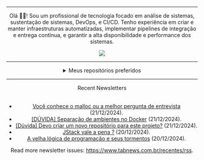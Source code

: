 <div align="center">
<hr>
<p>Olá 👋🏾! Sou um profissional de tecnologia focado em análise de sistemas, sustentação de sistemas, DevOps, e CI/CD. Tenho experiência em criar e manter infraestruturas automatizadas, implementar pipelines de integração e entrega contínua, e garantir a alta disponibilidade e performance dos sistemas.</p>
  <img src="https://media.giphy.com/media/yAGIvCiwPJn5C/giphy.gif">
<hr>
  <details>
  <summary>Meus repositórios preferidos</summary>
  <br />
  Alguns dos meus melhores repositórios:
  <br />
<br />
  <ul><li><a href=https://github.com/KubeNerd/aluratube target="_blank" rel="noopener noreferrer">KubeNerd/aluratube</a> (<b>0</b> ✨ and <b>0</b> 🍴): Aluratube - Desenvolvido durante a imersão React da Alura no final de 2022</li><li><a href=https://github.com/KubeNerd/nlw-ia target="_blank" rel="noopener noreferrer">KubeNerd/nlw-ia</a> (<b>0</b> ✨ and <b>0</b> 🍴): Projeto desenvolvido durante a NLW IA - Usando a API da OPENAI</li><li><a href=https://github.com/KubeNerd/nlw-journey-ia target="_blank" rel="noopener noreferrer">KubeNerd/nlw-journey-ia</a> (<b>0</b> ✨ and <b>0</b> 🍴): NLW IA - Agent de viagens usando python + langchain + GPT</li>
<li>More coming soon :).</li>
</ul>
  </details>
  <hr/>
    <summary>Recent Newsletters</summary>
  <br />
  <ul>
    <li><a href=https://www.tabnews.com.br/clacerda/voce-conhece-o-malloc-ou-a-melhor-pergunta-de-entrevista target="_blank" rel="noopener noreferrer">Você conhece o malloc ou a melhor pergunta de entrevista</a> (21/12/2024).</li><li><a href=https://www.tabnews.com.br/guilhermesp/separacao-de-ambientes-no-docker target="_blank" rel="noopener noreferrer">[DÚVIDA] Separação de ambientes no Docker</a> (21/12/2024).</li><li><a href=https://www.tabnews.com.br/GustavoFurtadoFatality/duvida-devo-criar-um-novo-repositorio-para-este-projeto target="_blank" rel="noopener noreferrer">[Dúvida] Devo criar um novo repositório para este projeto?</a> (21/12/2024).</li><li><a href=https://www.tabnews.com.br/dareDevil/jstack-vale-a-pena target="_blank" rel="noopener noreferrer">JStack vale a pena ?</a> (20/12/2024).</li><li><a href=https://www.tabnews.com.br/Invisible/a-velha-logica-de-programacao-e-seus-tormentos target="_blank" rel="noopener noreferrer">A velha lógica de programação e seus tormentos</a> (20/12/2024).</li>
  </ul>
<p>Read more newsletter issues: <a href="https://www.tabnews.com.br/recentes/rss">https://www.tabnews.com.br/recentes/rss</a>.</p>
  </details>
